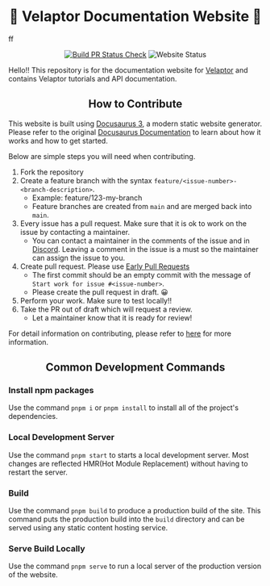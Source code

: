 <!-- markdownlint-disable MD033 -->
<!-- markdownlint-disable MD041 -->

<span align="center">

# 📃 Velaptor Documentation Website 📃

</span>
ff
<span align="center">

[![Build PR Status Check](https://img.shields.io/github/actions/workflow/status/KinsonDigital/Velaptor/build-status-check.yml?label=%E2%9A%99%EF%B8%8FBuild)](https://github.com/KinsonDigital/Velaptor/actions/workflows/build-status-check.yml)
![Website Status](https://img.shields.io/website/https/docs.velaptor.io?label=Doc%20Site%20Status&up_message=Site%20Up🤘🏻&up_color=seagreen&down_message=Site%20Down🥺&down_color=indianred)

</span>

Hello!!  This repository is for the documentation website for [Velaptor](https://github.com/KinsonDigital/Velaptor) and contains Velaptor tutorials and API documentation.

<span align="center">

## **How to Contribute**

</span>

This website is built using [Docusaurus 3](https://docusaurus.io/), a modern static website generator.
Please refer to the original [Docusaurus Documentation](https://docusaurus.io/docs) to learn about how it works and how to get started.

Below are simple steps you will need when contributing.

1. Fork the repository
2. Create a feature branch with the syntax `feature/<issue-number>-<branch-description>`.
   - Example: feature/123-my-branch
   - Feature branches are created from `main` and are merged back into `main`.
3. Every issue has a pull request.  Make sure that it is ok to work on the issue by contacting a maintainer.
   - You can contact a maintainer in the comments of the issue and in [Discord](https://discord.gg/qewu6fNgv7).  Leaving a comment in the issue is a must so the maintainer can assign the issue to you.
4. Create pull request. Please use [Early Pull Requests](https://medium.com/practical-blend/pull-request-first-f6bb667a9b6)
    - The first commit should be an empty commit with the message of `Start work for issue #<issue-number>`.
    - Please create the pull request in draft. 😀
5. Perform your work.  Make sure to test locally!!
6. Take the PR out of draft which will request a review.  
    - Let a maintainer know that it is ready for review!

For detail information on contributing, please refer to [here](https://github.com/KinsonDigital/.github/blob/main/docs/CONTRIBUTING.md) for more information.

<span align="center">

## **Common Development Commands**

</span>

### **Install npm packages**

Use the command `pnpm i` or `pnpm install` to install all of the project's dependencies.

### **Local Development Server**

Use the command `pnpm start` to starts a local development server. Most changes are reflected HMR(Hot Module Replacement) without having to restart the server.

### **Build**

Use the command `pnpm build` to produce a production build of the site. This command puts the production build into the `build` directory and can be served using any static content hosting service.

### **Serve Build Locally**

Use the command `pnpm serve` to run a local server of the production version of the website.
